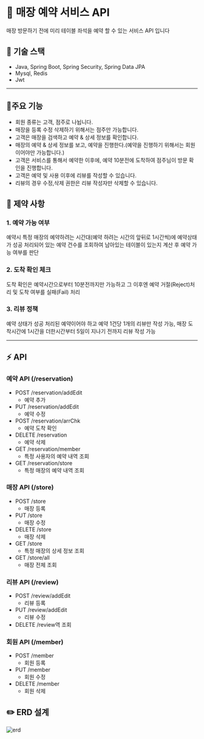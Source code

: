# :convenience_store: 매장 예약 서비스 API
매장 방문하기 전에 미리 테이블 좌석을 예약 할 수 있는 서비스 API 입니다

## :wrench: 기술 스택
- Java, Spring Boot, Spring Security, Spring Data JPA
- Mysql, Redis
- Jwt
---
## :page_facing_up:주요 기능
- 회원 종류는 고객, 점주로 나뉩니다.
- 매장을 등록 수정 삭제하기 위해서는 점주만 가능합니다.
- 고객은 매장을 검색하고 예약 & 상세 정보를 확인합니다.
- 매장의 예약 & 상세 정보를 보고, 예약을 진행한다.(예약을 진행하기 위해서는 회원이어야만 가능합니다.)
- 고객은 서비스를 통해서 예약한 이후에, 예약 10분전에 도착하여 점주님이 방문 확인을 진행합니다.
- 고객은 예약 및 사용 이후에 리뷰를 작성할 수 있습니다.
- 리뷰의 경우 수정,삭제 권한은 리뷰 작성자만 삭제할 수 있습니다.

## :construction: 제약 사항
### 1. 예약 가능 여부  
예약시 특정 매장의 예약하려는 시간대(예약 하려는 시간의 앞뒤로 1시간씩)에 예약상태가 성공 처리되어 있는 예약 건수를 조회하여
남아있는 테이블이 있는지 계산 후 예약 가능 여부를 판단

### 2. 도착 확인 체크
도착 확인은 예약시간으로부터 10분전까지만 가능하고 그 이후엔 예약 거절(Reject)처리 및 도착 여부를 실패(Fail) 처리

### 3. 리뷰 정책
예약 상태가 성공 처리된 예약이어야 하고 예약 1건당 1개의 리뷰만 작성 가능, 매장 도착시간에 1시간을 더한시간부터 5일이 지나기 전까지 리뷰 작성 가능

---
## :zap: API
### 예약 API (/reservation)
- POST /reservation/addEdit
  - 예약 추가
- PUT /reservation/addEdit
  - 예약 수정
- POST /reservation/arrChk
  - 예약 도착 확인
- DELETE /reservation
  - 예약 삭제
- GET /reservation/member
  - 특정 사용자의 예약 내역 조회
- GET /reservation/store
  - 특정 매장의 예약 내역 조회

### 매장 API (/store)
- POST /store
  - 매장 등록
- PUT /store
  - 매장 수정
- DELETE /store
  - 매장 삭제
- GET /store
  - 특정 매장의 상세 정보 조회
- GET /store/all
  - 매장 전체 조회
  
### 리뷰 API (/review)
- POST /review/addEdit
  - 리뷰 등록
- PUT /review/addEdit
  - 리뷰 수정
- DELETE /review역 조회

### 회원 API (/member)
- POST /member
  - 회원 등록
- PUT /member
  - 회원 수정
- DELETE /member
  - 회원 삭제

## :pencil2: ERD 설계
![erd](https://github.com/ysg2020/reservation/assets/70841944/47cd5cd7-0b9a-4aa4-a6bb-b5d59d7860b5)

